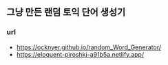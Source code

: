 ## 그냥 만든 랜덤 토익 단어 생성기

### url

- https://ocknyer.github.io/random_Word_Generator/
- https://eloquent-piroshki-a91b5a.netlify.app/
